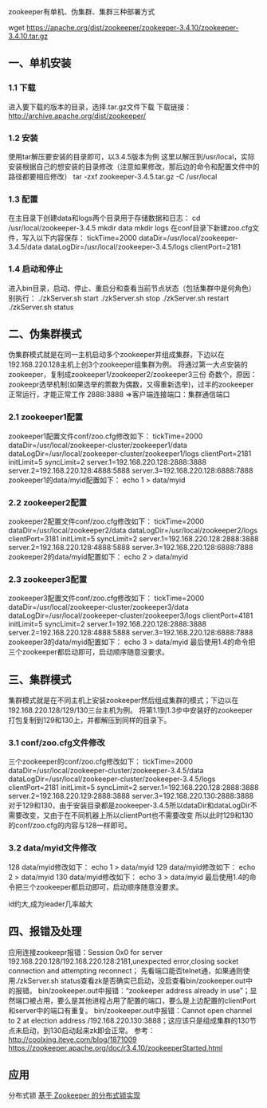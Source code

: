 zookeeper有单机、伪集群、集群三种部署方式
 
 wget https://apache.org/dist/zookeeper/zookeeper-3.4.10/zookeeper-3.4.10.tar.gz
 
## 一、单机安装

### 1.1 下载
进入要下载的版本的目录，选择.tar.gz文件下载
下载链接：http://archive.apache.org/dist/zookeeper/
 
### 1.2 安装
使用tar解压要安装的目录即可，以3.4.5版本为例
这里以解压到/usr/local，实际安装根据自己的想安装的目录修改（注意如果修改，那后边的命令和配置文件中的路径都要相应修改）
tar -zxf zookeeper-3.4.5.tar.gz -C /usr/local
 
### 1.3 配置
在主目录下创建data和logs两个目录用于存储数据和日志：
 cd /usr/local/zookeeper-3.4.5
 mkdir data
 mkdir logs
在conf目录下新建zoo.cfg文件，写入以下内容保存：
tickTime=2000
dataDir=/usr/local/zookeeper-3.4.5/data
dataLogDir=/usr/local/zookeeper-3.4.5/logs
clientPort=2181
 
### 1.4 启动和停止
进入bin目录，启动、停止、重启分和查看当前节点状态（包括集群中是何角色）别执行：
./zkServer.sh start
./zkServer.sh stop
./zkServer.sh restart
./zkServer.sh status
 
## 二、伪集群模式
伪集群模式就是在同一主机启动多个zookeeper并组成集群，下边以在192.168.220.128主机上创3个zookeeper组集群为例。
将通过第一大点安装的zookeeper，复制成zookeeper1/zookeeper2/zookeeper3三份
 奇数个，原因：zookeepr选举机制(如果选举的票数为偶数，又得重新选举)，过半的zookeeper正常运行，才能正常工作 
 2888:3888 =>客户端连接端口：集群通信端口

### 2.1 zookeeper1配置
zookeeper1配置文件conf/zoo.cfg修改如下：
tickTime=2000
dataDir=/usr/local/zookeeper-cluster/zookeeper1/data
dataLogDir=/usr/local/zookeeper-cluster/zookeeper1/logs
clientPort=2181
initLimit=5
syncLimit=2
server.1=192.168.220.128:2888:3888
server.2=192.168.220.128:4888:5888
server.3=192.168.220.128:6888:7888
zookeeper1的data/myid配置如下：
 echo 1 > data/myid

### 2.2 zookeeper2配置
zookeeper2配置文件conf/zoo.cfg修改如下：
tickTime=2000
dataDir=/usr/local/zookeeper2/data
dataLogDir=/usr/local/zookeeper2/logs
clientPort=3181
initLimit=5
syncLimit=2
server.1=192.168.220.128:2888:3888
server.2=192.168.220.128:4888:5888
server.3=192.168.220.128:6888:7888
zookeeper2的data/myid配置如下：
 echo 2 > data/myid

### 2.3 zookeeper3配置
zookeeper3配置文件conf/zoo.cfg修改如下：
tickTime=2000
dataDir=/usr/local/zookeeper-cluster/zookeeper3/data
dataLogDir=/usr/local/zookeeper-cluster/zookeeper3/logs
clientPort=4181
initLimit=5
syncLimit=2
server.1=192.168.220.128:2888:3888
server.2=192.168.220.128:4888:5888
server.3=192.168.220.128:6888:7888
 zookeeper3的data/myid配置如下：
echo 3 > data/myid
最后使用1.4的命令把三个zookeeper都启动即可，启动顺序随意没要求。
 
## 三、集群模式
集群模式就是在不同主机上安装zookeeper然后组成集群的模式；下边以在192.168.220.128/129/130三台主机为例。
将第1.1到1.3步中安装好的zookeeper打包复制到129和130上，并都解压到同样的目录下。
 
### 3.1 conf/zoo.cfg文件修改
三个zookeeper的conf/zoo.cfg修改如下：
tickTime=2000
dataDir=/usr/local/zookeeper-cluster/zookeeper-3.4.5/data
dataLogDir=/usr/local/zookeeper-cluster/zookeeper-3.4.5/logs
clientPort=2181
initLimit=5
syncLimit=2
server.1=192.168.220.128:2888:3888
server.2=192.168.220.129:2888:3888
server.3=192.168.220.130:2888:3888
对于129和130，由于安装目录都是zookeeper-3.4.5所以dataDir和dataLogDir不需要改变，又由于在不同机器上所以clientPort也不需要改变
所以此时129和130的conf/zoo.cfg的内容与128一样即可。
 
### 3.2 data/myid文件修改
128 data/myid修改如下：
echo 1 > data/myid
129 data/myid修改如下：
echo 2 > data/myid
130 data/myid修改如下：
echo 3 > data/myid
最后使用1.4的命令把三个zookeeper都启动即可，启动顺序随意没要求。

id约大,成为leader几率越大
 
## 四、报错及处理
应用连接zookeepr报错：Session 0x0 for server 192.168.220.128/192.168.220.128:2181,unexpected error,closing socket connection and attempting reconnect；
                                        先看端口能否telnet通，如果通则使用./zkServer.sh status查看zk是否确实已启动，没启查看bin/zookeeper.out中的报错。
bin/zookeeper.out中报错：“zookeeper address already in use”；显然端口被占用，要么是其他进程占用了配置的端口，要么是上边配置的clientPort和server中的端口有重复。
bin/zookeeper.out中报错：Cannot open channel to 2 at election address /192.168.220.130:3888；这应该只是组成集群的130节点未启动，到130启动起来zk即会正常。
参考：
http://coolxing.iteye.com/blog/1871009
https://zookeeper.apache.org/doc/r3.4.10/zookeeperStarted.html

## 应用

分布式锁 [基于 Zookeeper 的分布式锁实现](https://mp.weixin.qq.com/s/CUReuX_rLb4IfQOtTwS_yQ)